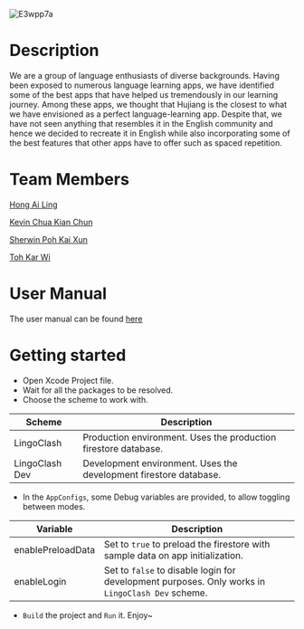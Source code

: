 ![E3wpp7a](https://user-images.githubusercontent.com/24221801/163687599-ab8ebd9b-f19d-4c26-9d84-3127cb85527b.png)

# Description

We are a group of language enthusiasts of diverse backgrounds. Having been exposed to numerous language learning apps, we have identified some of the best apps that have helped us tremendously in our learning journey. Among these apps, we thought that Hujiang is the closest to what we have envisioned as a perfect language-learning app. Despite that, we have not seen anything that resembles it in the English community and hence we decided to recreate it in English while also incorporating some of the best features that other apps have to offer such as spaced repetition.

# Team Members

[Hong Ai Ling](https://github.com/ailing35)

[Kevin Chua Kian Chun](https://github.com/kevinchua6)

[Sherwin Poh Kai Xun](https://github.com/sherrpass)

[Toh Kar Wi](https://github.com/CrownKira)

# User Manual

The user manual can be found [here](https://www.notion.so/kyletoh/User-Manual-5df7eb411366419c9803ab0c4bcc6511)

# Getting started

- Open Xcode Project file.
- Wait for all the packages to be resolved.
- Choose the scheme to work with. 


| Scheme  | Description |
| ------------- | ------------- |
| LingoClash  | Production environment. Uses the production firestore database.  |
| LingoClash Dev  | Development environment. Uses the development firestore database.  |

- In the `AppConfigs`, some Debug variables are provided, to allow toggling between modes.

| Variable  | Description |
| ------------- | ------------- |
| enablePreloadData  | Set to `true` to preload the firestore with sample data on app initialization.  |
| enableLogin  | Set to `false` to disable login for development purposes. Only works in `LingoClash Dev` scheme.  |

- `Build` the project and `Run` it. Enjoy~
